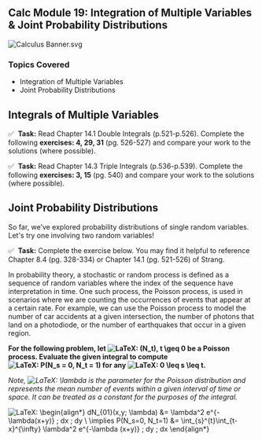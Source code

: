 Calc Module 19: Integration of Multiple Variables & Joint Probability Distributions
-----------------------------------------------------------------------------------

![Calculus Banner.svg](https://wustl-catalog.instructure.com/courses/254/files/25266/download)

### Topics Covered

*   Integration of Multiple Variables
*   Joint Probability Distributions

Integrals of Multiple Variables
-------------------------------

✅  **Task:** Read Chapter 14.1 Double Integrals (p.521-p.526). Complete the following **exercises: 4, 29, 31** (pg. 526-527) and compare your work to the solutions (where possible).

✅  **Task:** Read Chapter 14.3 Triple Integrals (p.536-p.539). Complete the following **exercises: 3, 15** (pg. 540) and compare your work to the solutions (where possible).

Joint Probability Distributions
-------------------------------

So far, we’ve explored probability distributions of single random variables. Let's try one involving two random variables!

✅  **Task:** Complete the exercise below. You may find it helpful to reference Chapter 8.4 (pg. 328-334) or Chapter 14.1 (pg. 521-526) of Strang.

In probability theory, a stochastic or random process is defined as a sequence of random variables where the index of the sequence have interpretation in time. One such process, the Poisson process, is used in scenarios where we are counting the occurrences of events that appear at a certain rate. For example, we can use the Poisson process to model the number of car accidents at a given intersection, the number of photons that land on a photodiode, or the number of earthquakes that occur in a given region.

**For the following problem, let ![LaTeX: (N_t), t \geq 0](https://wustl.instructure.com/equation_images/(N_t)%252C%2520t%2520%255Cgeq%25200?scale=1 "(N_t), t \geq 0") be a Poisson process. Evaluate the given integral to compute ![LaTeX: P(N_s = 0, N_t = 1)](https://wustl.instructure.com/equation_images/P(N_s%2520%253D%25200%252C%2520N_t%2520%253D%25201)?scale=1 "P(N_s = 0, N_t = 1)") for any ![LaTeX: 0 \leq s \leq t](https://wustl.instructure.com/equation_images/0%2520%255Cleq%2520s%2520%255Cleq%2520t?scale=1 "0 \leq s \leq t").**

_Note, ![LaTeX: \lambda](https://wustl.instructure.com/equation_images/%255Clambda?scale=1 "\lambda") is the parameter for the Poisson distribution and represents the mean number of events within a given interval of time or space. It can be treated as a constant for the purposes of the integral._

![LaTeX: \begin{align*}
dN_{01}(x,y; \lambda) &= \lambda^2 e^{-\lambda(x+y)} \; dx \; dy \\
\implies P(N_s=0, N_t=1) &= \int_{s}^{t}\int_{t-x}^{\infty} \lambda^2 e^{-\lambda (x+y)} \; dy 
\; dx
\end{align*}](https://wustl.instructure.com/equation_images/%255Cbegin%257Balign*%257D%250AdN_%257B01%257D(x%252Cy%253B%2520%255Clambda)%2520%2526%253D%2520%255Clambda%255E2%2520e%255E%257B-%255Clambda(x%252By)%257D%2520%255C%253B%2520dx%2520%255C%253B%2520dy%2520%255C%255C%250A%255Cimplies%2520P(N_s%253D0%252C%2520N_t%253D1)%2520%2526%253D%2520%255Cint_%257Bs%257D%255E%257Bt%257D%255Cint_%257Bt-x%257D%255E%257B%255Cinfty%257D%2520%255Clambda%255E2%2520e%255E%257B-%255Clambda%2520(x%252By)%257D%2520%255C%253B%2520dy%2520%250A%255C%253B%2520dx%250A%255Cend%257Balign*%257D?scale=1 "\begin{align*}
dN_{01}(x,y; \lambda) &= \lambda^2 e^{-\lambda(x+y)} \; dx \; dy \\
\implies P(N_s=0, N_t=1) &= \int_{s}^{t}\int_{t-x}^{\infty} \lambda^2 e^{-\lambda (x+y)} \; dy 
\; dx
\end{align*}")